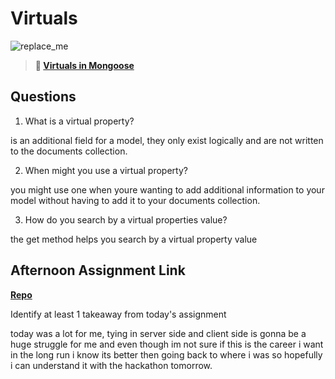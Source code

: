 # Virtuals

![replace_me](https://codeworks.blob.core.windows.net/public/assets/img/illustrations/placeholder.svg)

> **📖 [Virtuals in Mongoose](https://codeworksacademy.com/fs-student-guide/resources/wk5/04-Virtuals)**

## Questions

1. What is a virtual property?

is an additional field for a model, they only exist logically and are not written to the documents collection.

2. When might you use a virtual property? 

you might use one when youre wanting to add additional information to your model without having to add it to your documents collection.

3. How do you search by a virtual properties value?

the get method helps you search by a virtual property value

## Afternoon Assignment Link

**[Repo](https://github.com/TaylorBruun/the-pretentaurus.git)**

Identify at least 1 takeaway from today's assignment

today was a lot for me, tying in server side and client side is gonna be a huge struggle for me and even though im not sure if this is the career i want in the long run i know its better then going back to where i was so hopefully i can understand it with the hackathon tomorrow.